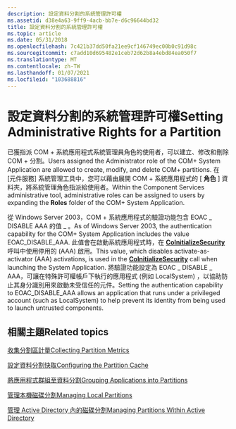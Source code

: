 ```yaml
---
description: 設定資料分割的系統管理許可權
ms.assetid: d38e4a63-9ff9-4acb-bb7e-d6c96644bd32
title: 設定資料分割的系統管理許可權
ms.topic: article
ms.date: 05/31/2018
ms.openlocfilehash: 7c421b37dd50fa21ee9cf146749ec00b0c91d98c
ms.sourcegitcommit: c7add10d695482e1ceb72d62b8a4ebd84ea050f7
ms.translationtype: MT
ms.contentlocale: zh-TW
ms.lasthandoff: 01/07/2021
ms.locfileid: "103688816"
---
```

# <a name="setting-administrative-rights-for-a-partition"></a><span data-ttu-id="faa8d-103">設定資料分割的系統管理許可權</span><span class="sxs-lookup"><span data-stu-id="faa8d-103">Setting Administrative Rights for a Partition</span></span>

<span data-ttu-id="faa8d-104">已獲指派 COM + 系統應用程式系統管理員角色的使用者，可以建立、修改和刪除 COM + 分割。</span><span class="sxs-lookup"><span data-stu-id="faa8d-104">Users assigned the Administrator role of the COM+ System Application are allowed to create, modify, and delete COM+ partitions.</span></span> <span data-ttu-id="faa8d-105">在 [元件服務] 系統管理工具中，您可以藉由展開 COM + 系統應用程式的 [ **角色** ] 資料夾，將系統管理角色指派給使用者。</span><span class="sxs-lookup"><span data-stu-id="faa8d-105">Within the Component Services administrative tool, administrative roles can be assigned to users by expanding the **Roles** folder of the COM+ System Application.</span></span>

<span data-ttu-id="faa8d-106">從 Windows Server 2003，COM + 系統應用程式的驗證功能包含 EOAC \_ DISABLE AAA 的值 \_ 。</span><span class="sxs-lookup"><span data-stu-id="faa8d-106">As of Windows Server 2003, the authentication capability for the COM+ System Application includes the value EOAC\_DISABLE\_AAA.</span></span> <span data-ttu-id="faa8d-107">此值會在啟動系統應用程式時，在 [**CoInitializeSecurity**](/windows/desktop/api/combaseapi/nf-combaseapi-coinitializesecurity) 呼叫中使用停用的 (AAA) 啟用。</span><span class="sxs-lookup"><span data-stu-id="faa8d-107">This value, which disables activate-as-activator (AAA) activations, is used in the [**CoInitializeSecurity**](/windows/desktop/api/combaseapi/nf-combaseapi-coinitializesecurity) call when launching the System Application.</span></span> <span data-ttu-id="faa8d-108">將驗證功能設定為 EOAC \_ DISABLE \_ AAA，可讓在特殊許可權帳戶下執行的應用程式 (例如 LocalSystem) ，以協助防止其身分識別用來啟動未受信任的元件。</span><span class="sxs-lookup"><span data-stu-id="faa8d-108">Setting the authentication capability to EOAC\_DISABLE\_AAA allows an application that runs under a privileged account (such as LocalSystem) to help prevent its identity from being used to launch untrusted components.</span></span>

## <a name="related-topics"></a><span data-ttu-id="faa8d-109">相關主題</span><span class="sxs-lookup"><span data-stu-id="faa8d-109">Related topics</span></span>

<dl> <dt>

[<span data-ttu-id="faa8d-110">收集分割區計量</span><span class="sxs-lookup"><span data-stu-id="faa8d-110">Collecting Partition Metrics</span></span>](collecting-partition-metrics.md)
</dt> <dt>

[<span data-ttu-id="faa8d-111">設定資料分割快取</span><span class="sxs-lookup"><span data-stu-id="faa8d-111">Configuring the Partition Cache</span></span>](configuring-the-partition-cache.md)
</dt> <dt>

[<span data-ttu-id="faa8d-112">將應用程式群組至資料分割</span><span class="sxs-lookup"><span data-stu-id="faa8d-112">Grouping Applications into Partitions</span></span>](grouping-applications-into-partitions.md)
</dt> <dt>

[<span data-ttu-id="faa8d-113">管理本機磁碟分割</span><span class="sxs-lookup"><span data-stu-id="faa8d-113">Managing Local Partitions</span></span>](managing-local-partitions.md)
</dt> <dt>

[<span data-ttu-id="faa8d-114">管理 Active Directory 內的磁碟分割</span><span class="sxs-lookup"><span data-stu-id="faa8d-114">Managing Partitions Within Active Directory</span></span>](managing-partitions-within-active-directory.md)
</dt> </dl>

 

 
